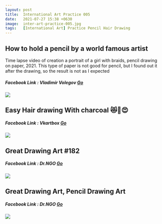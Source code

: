 ```yaml
---
layout: post
title:  International Art Practice 005
date:   2021-07-27 15:38 +0630
image:  inter-art-practice-005.jpg
tags:   [International Art] Practice Pencil Hair Drawing
---
```

## How to hold a pencil by a world famous artist
Time lapse video of creation a portrait of a girl with braids, pencil drawing on paper, 2021. This type of paper is not good for pencil, but I found out it after the drawing, so the result is not as I expected

##### Facebook Link : Vladimir Volegov [Go](https://www.facebook.com/watch/?v=324746035800558&extid=CL-UNK-UNK-UNK-AN_GK0T-GK1C)

![]({{site.baseurl}}/img/inter-art-practice-005/01.jpg)

## Easy Hair drawing With charcoal 😻💫😍
##### Facebook Link : Vkartbox [Go](https://www.facebook.com/watch/?v=276648324245120)

![]({{site.baseurl}}/img/inter-art-practice-005/02.jpg)

## Great Drawing Art #182
##### Facebook Link : Dr.NGO [Go](https://www.facebook.com/watch/?extid=CL-UNK-UNK-UNK-AN_GK0T-GK1C&v=1122621768232816)

![]({{site.baseurl}}/img/inter-art-practice-005/03.jpg)

## Great Drawing Art, Pencil Drawing Art
##### Facebook Link : Dr.NGO [Go](https://www.facebook.com/watch/?v=158443929646598)

![]({{site.baseurl}}/img/inter-art-practice-005/04.jpg)